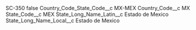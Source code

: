<?xml version="1.0" encoding="UTF-8"?>
<CustomMetadata xmlns="http://soap.sforce.com/2006/04/metadata" xmlns:xsi="http://www.w3.org/2001/XMLSchema-instance" xmlns:xsd="http://www.w3.org/2001/XMLSchema">
    <label>SC-350</label>
    <protected>false</protected>
    <values>
        <field>Country_Code_State_Code__c</field>
        <value xsi:type="xsd:string">MX-MEX</value>
    </values>
    <values>
        <field>Country_Code__c</field>
        <value xsi:type="xsd:string">MX</value>
    </values>
    <values>
        <field>State_Code__c</field>
        <value xsi:type="xsd:string">MEX</value>
    </values>
    <values>
        <field>State_Long_Name_Latin__c</field>
        <value xsi:type="xsd:string">Estado de Mexico</value>
    </values>
    <values>
        <field>State_Long_Name_Local__c</field>
        <value xsi:type="xsd:string">Estado de Mexico</value>
    </values>
</CustomMetadata>
